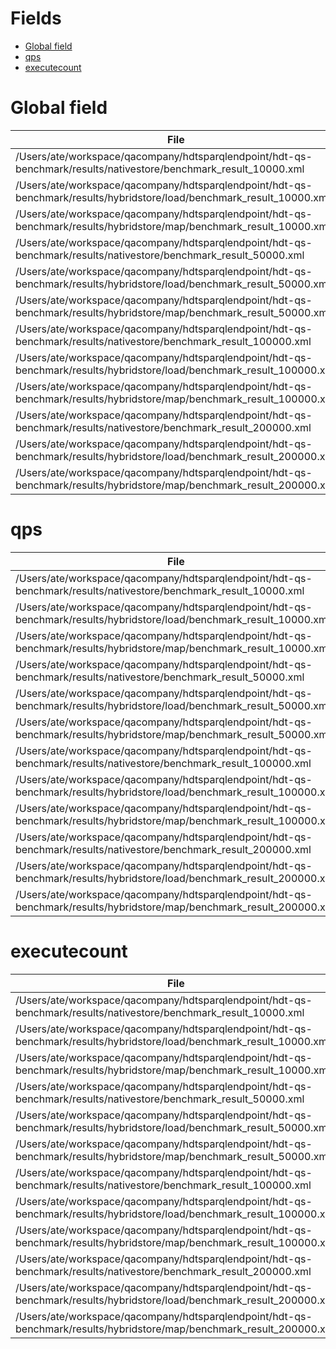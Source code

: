# Fields

- [Global field](#global-field)
- [qps](#qps)
- [executecount](#executecount)
# Global field

| File | Size | qmph | totalruntime |
| ---- | ---- |  --  |  --  |
| /Users/ate/workspace/qacompany/hdtsparqlendpoint/hdt-qs-benchmark/results/nativestore/benchmark_result_10000.xml | 3.5M | 1147.81 | 1568.197 |
| /Users/ate/workspace/qacompany/hdtsparqlendpoint/hdt-qs-benchmark/results/hybridstore/load/benchmark_result_10000.xml | 3.5M | 15245.45 | 118.068 |
| /Users/ate/workspace/qacompany/hdtsparqlendpoint/hdt-qs-benchmark/results/hybridstore/map/benchmark_result_10000.xml | 3.5M | 6583.18 | 273.424 |
| /Users/ate/workspace/qacompany/hdtsparqlendpoint/hdt-qs-benchmark/results/nativestore/benchmark_result_50000.xml | 17.5M | 254.03 | 7085.858 |
| /Users/ate/workspace/qacompany/hdtsparqlendpoint/hdt-qs-benchmark/results/hybridstore/load/benchmark_result_50000.xml | 17.5M | 8417.98 | 213.828 |
| /Users/ate/workspace/qacompany/hdtsparqlendpoint/hdt-qs-benchmark/results/hybridstore/map/benchmark_result_50000.xml | 17.5M | 2421.89 | 743.220 |
| /Users/ate/workspace/qacompany/hdtsparqlendpoint/hdt-qs-benchmark/results/nativestore/benchmark_result_100000.xml | 34.9M | 133.11 | 13522.485 |
| /Users/ate/workspace/qacompany/hdtsparqlendpoint/hdt-qs-benchmark/results/hybridstore/load/benchmark_result_100000.xml | 34.9M | 7359.79 | 244.572 |
| /Users/ate/workspace/qacompany/hdtsparqlendpoint/hdt-qs-benchmark/results/hybridstore/map/benchmark_result_100000.xml | 34.9M | 2147.68 | 838.112 |
| /Users/ate/workspace/qacompany/hdtsparqlendpoint/hdt-qs-benchmark/results/nativestore/benchmark_result_200000.xml | 69.5M | 66.18 | 27200.095 |
| /Users/ate/workspace/qacompany/hdtsparqlendpoint/hdt-qs-benchmark/results/hybridstore/load/benchmark_result_200000.xml | 69.5M | 13466.85 | 133.662 |
| /Users/ate/workspace/qacompany/hdtsparqlendpoint/hdt-qs-benchmark/results/hybridstore/map/benchmark_result_200000.xml | 69.5M | 1142.10 | 1576.040 |

# qps

| File | 1 | 2 | 3 | 4 | 5 | 6 | 7 | 8 | 9 | 10 | 11 | 12 |
| --- |  --  |  --  |  --  |  --  |  --  |  --  |  --  |  --  |  --  |  --  |  --  |  --  |
| /Users/ate/workspace/qacompany/hdtsparqlendpoint/hdt-qs-benchmark/results/nativestore/benchmark_result_10000.xml | 392.71 | 264.54 | 382.20 | 343.14 | 14.84 |  | 39.89 | 272.82 | 1.76 | 278.61 | 1.74 | 396.42 |
| /Users/ate/workspace/qacompany/hdtsparqlendpoint/hdt-qs-benchmark/results/hybridstore/load/benchmark_result_10000.xml | 317.74 | 142.25 | 264.00 | 204.16 | 23.94 |  | 58.17 | 208.65 | 718.79 | 224.22 | 590.60 | 246.65 |
| /Users/ate/workspace/qacompany/hdtsparqlendpoint/hdt-qs-benchmark/results/hybridstore/map/benchmark_result_10000.xml | 251.67 | 74.08 | 193.99 | 152.81 | 6.36 |  | 46.54 | 98.11 | 461.71 | 156.23 | 420.22 | 177.58 |
| /Users/ate/workspace/qacompany/hdtsparqlendpoint/hdt-qs-benchmark/results/nativestore/benchmark_result_50000.xml | 310.95 | 258.22 | 276.92 | 257.21 | 3.41 |  | 224.31 | 268.27 | 0.37 | 254.48 | 0.37 | 378.26 |
| /Users/ate/workspace/qacompany/hdtsparqlendpoint/hdt-qs-benchmark/results/hybridstore/load/benchmark_result_50000.xml | 313.68 | 140.29 | 249.63 | 188.13 | 6.22 |  | 177.34 | 221.25 | 780.82 | 227.76 | 627.06 | 254.31 |
| /Users/ate/workspace/qacompany/hdtsparqlendpoint/hdt-qs-benchmark/results/hybridstore/map/benchmark_result_50000.xml | 244.08 | 74.52 | 164.34 | 136.65 | 1.54 |  | 100.28 | 101.13 | 506.32 | 176.32 | 456.62 | 191.60 |
| /Users/ate/workspace/qacompany/hdtsparqlendpoint/hdt-qs-benchmark/results/nativestore/benchmark_result_100000.xml | 306.47 | 270.85 | 302.80 | 273.84 | 2.79 |  | 225.84 | 278.45 | 0.19 | 258.41 | 0.19 | 391.95 |
| /Users/ate/workspace/qacompany/hdtsparqlendpoint/hdt-qs-benchmark/results/hybridstore/load/benchmark_result_100000.xml | 317.34 | 145.47 | 252.17 | 195.41 | 5.20 |  | 171.74 | 222.47 | 828.32 | 239.36 | 665.78 | 257.33 |
| /Users/ate/workspace/qacompany/hdtsparqlendpoint/hdt-qs-benchmark/results/hybridstore/map/benchmark_result_100000.xml | 241.38 | 78.15 | 157.49 | 134.08 | 1.34 |  | 100.92 | 100.94 | 522.37 | 171.68 | 458.20 | 185.23 |
| /Users/ate/workspace/qacompany/hdtsparqlendpoint/hdt-qs-benchmark/results/nativestore/benchmark_result_200000.xml | 277.22 | 310.38 | 239.55 | 201.30 | 1.40 |  | 234.90 | 302.07 | 0.09 | 291.89 | 0.09 | 450.02 |
| /Users/ate/workspace/qacompany/hdtsparqlendpoint/hdt-qs-benchmark/results/hybridstore/load/benchmark_result_200000.xml | 322.85 | 165.32 | 258.16 | 195.06 | 11.52 |  | 198.33 | 247.23 | 901.63 | 265.12 | 732.51 | 265.23 |
| /Users/ate/workspace/qacompany/hdtsparqlendpoint/hdt-qs-benchmark/results/hybridstore/map/benchmark_result_200000.xml | 181.66 | 76.09 | 107.16 | 101.92 | 0.68 |  | 94.41 | 96.20 | 465.52 | 161.73 | 405.75 | 169.00 |

# executecount

| File | 1 | 2 | 3 | 4 | 5 | 6 | 7 | 8 | 9 | 10 | 11 | 12 |
| --- |  --  |  --  |  --  |  --  |  --  |  --  |  --  |  --  |  --  |  --  |  --  |  --  |
| /Users/ate/workspace/qacompany/hdtsparqlendpoint/hdt-qs-benchmark/results/nativestore/benchmark_result_10000.xml | 500 | 3000 | 500 | 500 | 1000 | 0 | 2000 | 1000 | 2000 | 1000 | 500 | 500 |
| /Users/ate/workspace/qacompany/hdtsparqlendpoint/hdt-qs-benchmark/results/hybridstore/load/benchmark_result_10000.xml | 500 | 3000 | 500 | 500 | 1000 | 0 | 2000 | 1000 | 2000 | 1000 | 500 | 500 |
| /Users/ate/workspace/qacompany/hdtsparqlendpoint/hdt-qs-benchmark/results/hybridstore/map/benchmark_result_10000.xml | 500 | 3000 | 500 | 500 | 1000 | 0 | 2000 | 1000 | 2000 | 1000 | 500 | 500 |
| /Users/ate/workspace/qacompany/hdtsparqlendpoint/hdt-qs-benchmark/results/nativestore/benchmark_result_50000.xml | 500 | 3000 | 500 | 500 | 1000 | 0 | 2000 | 1000 | 2000 | 1000 | 500 | 500 |
| /Users/ate/workspace/qacompany/hdtsparqlendpoint/hdt-qs-benchmark/results/hybridstore/load/benchmark_result_50000.xml | 500 | 3000 | 500 | 500 | 1000 | 0 | 2000 | 1000 | 2000 | 1000 | 500 | 500 |
| /Users/ate/workspace/qacompany/hdtsparqlendpoint/hdt-qs-benchmark/results/hybridstore/map/benchmark_result_50000.xml | 500 | 3000 | 500 | 500 | 1000 | 0 | 2000 | 1000 | 2000 | 1000 | 500 | 500 |
| /Users/ate/workspace/qacompany/hdtsparqlendpoint/hdt-qs-benchmark/results/nativestore/benchmark_result_100000.xml | 500 | 3000 | 500 | 500 | 1000 | 0 | 2000 | 1000 | 2000 | 1000 | 500 | 500 |
| /Users/ate/workspace/qacompany/hdtsparqlendpoint/hdt-qs-benchmark/results/hybridstore/load/benchmark_result_100000.xml | 500 | 3000 | 500 | 500 | 1000 | 0 | 2000 | 1000 | 2000 | 1000 | 500 | 500 |
| /Users/ate/workspace/qacompany/hdtsparqlendpoint/hdt-qs-benchmark/results/hybridstore/map/benchmark_result_100000.xml | 500 | 3000 | 500 | 500 | 1000 | 0 | 2000 | 1000 | 2000 | 1000 | 500 | 500 |
| /Users/ate/workspace/qacompany/hdtsparqlendpoint/hdt-qs-benchmark/results/nativestore/benchmark_result_200000.xml | 500 | 3000 | 500 | 500 | 1000 | 0 | 2000 | 1000 | 2000 | 1000 | 500 | 500 |
| /Users/ate/workspace/qacompany/hdtsparqlendpoint/hdt-qs-benchmark/results/hybridstore/load/benchmark_result_200000.xml | 500 | 3000 | 500 | 500 | 1000 | 0 | 2000 | 1000 | 2000 | 1000 | 500 | 500 |
| /Users/ate/workspace/qacompany/hdtsparqlendpoint/hdt-qs-benchmark/results/hybridstore/map/benchmark_result_200000.xml | 500 | 3000 | 500 | 500 | 1000 | 0 | 2000 | 1000 | 2000 | 1000 | 500 | 500 |

